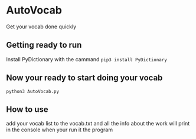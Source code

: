 # AutoVocab
Get your vocab done quickly
## Getting ready to run
Install PyDictionary with the cammand `pip3 install PyDictionary`
## Now your ready to start doing your vocab
`python3 AutoVocab.py`
## How to use
add your vocab list to the vocab.txt and all the info about the work will print in the console when your run it the program
